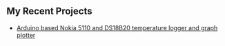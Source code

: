 ## My Recent Projects

- <a href="https://wunderwaffez.github.io/projects/5110_temp_logger/introduction">Arduino based Nokia 5110 and DS18B20 temperature logger and graph plotter</a>
